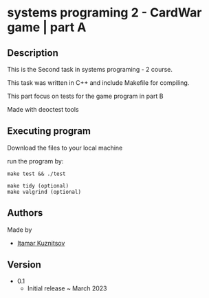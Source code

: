 
# systems programing 2 - CardWar game | part A 

## Description
This is the Second task in systems programing - 2 course.

This task was written in C++ and include Makefile for compiling.

This part focus on tests for the game program in part B

Made with deoctest tools  


## Executing program
Download the files to your local machine

run the program by:
```
make test && ./test
  
make tidy (optional)
make valgrind (optional)
```


## Authors
Made by

* [Itamar Kuznitsov](https://github.com/Itamar-Kuznitsov)

## Version
* 0.1
  * Initial release ~ March 2023
